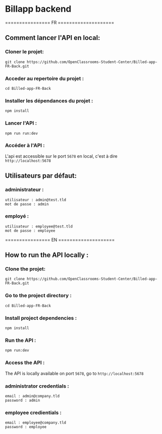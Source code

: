 # Billapp backend

================ FR ====================

## Comment lancer l'API en local:

### Cloner le projet:

```
git clone https://github.com/OpenClassrooms-Student-Center/Billed-app-FR-Back.git
```

### Acceder au repertoire du projet :

```
cd Billed-app-FR-Back
```

### Installer les dépendances du projet :

```
npm install
```

### Lancer l'API :

```
npm run run:dev
```

### Accéder à l'API :

L'api est accessible sur le port `5678` en local, c'est à dire `http://localhost:5678`

## Utilisateurs par défaut:

### administrateur :

```
utilisateur : admin@test.tld
mot de passe : admin
```

### employé :

```
utilisateur : employee@test.tld
mot de passe : employee
```

================ EN ====================

## How to run the API locally :

### Clone the projet:

```
git clone https://github.com/OpenClassrooms-Student-Center/Billed-app-FR-Back.git
```

### Go to the project directory :

```
cd Billed-app-FR-Back
```

### Install project dependencies :

```
npm install
```

### Run the API :

```
npm run:dev
```

### Access the API :

The API is locally available on port `5678`, go to `http://localhost:5678`

### administrator credentials :

```
email : admin@company.tld
password : admin
```

### employee credientials :

```
email : employee@company.tld
password : employee
```
